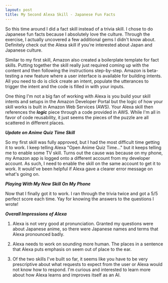 ```yaml
---
layout: post
title: My Second Alexa Skill - Japanese Fun Facts
---
```


So this time around I did a fact skill instead of a trivia skill. I chose to do Japanese fun facts because I absolutely love the culture. Through the exercise, I actually uncovered a few additional gems I didn't know about. Definitely check out the Alexa skill if you're interested about Japan and Japanese culture.

Similar to my first skill, Amazon also created a boilerplate template for fact skills. Putting together the skill really just required coming up with the content and then following the instructions step-by-step. Amazon is beta-testing a new feature where a user interface is available for building intents. All you need to do is click create an intent, populate the utterances to trigger the intent and the code is filled in with your inputs.

One thing I'm not a big fan of working with Alexa is you build your skill intents and setups in the Amazon Developer Portal but the logic of how your skill works is built in Amazon Web Services (AWS). Your Alexa skill then references the ***logic*** piece through a code provided in AWS. While I'm all in favor of code reusability, it just seems the pieces of the puzzle are all scattered in different places.

***Update on Anime Quiz Time Skill***

So my first skill was fully approved, but I had the most difficult time getting it to work. I keep telling Alexa "Open Anime Quiz Time..." but it keeps telling me to enable some TV skill. Turns out the cause was because on my phone, my Amazon app is logged onto a different account from my developer account. As such, I need to enable the skill on the same account to get it to work. It would've been helpful if Alexa gave a clearer error message on what's going on.

***Playing With My New Skill On My Phone***

Now that I finally got it to work. I ran through the trivia twice and got a 5/5 perfect score each time. Yay for knowing the answers to the questions I wrote!

***Overall Impressions of Alexa***

1. Alexa is not very good at pronunciation. Granted my questions were about Japanese anime, so there were Japanese names and terms that Alexa pronounced badly.

2. Alexa needs to work on sounding more human. The places in a sentence that Alexa puts emphasis on seem out of place to the ear.

3. Of the two skills I've built so far, it seems like you have to be very prescriptive about what requests to expect from the user or Alexa would not know how to respond. I'm curious and interested to learn more about how Alexa learns and improves itself as an AI.
